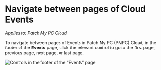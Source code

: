 # Navigate between pages of Cloud Events

_Applies to: Patch My PC Cloud_

To navigate between pages of Events in Patch My PC (PMPC) Cloud, in the footer of the **Events** page, click the relevant control to go to the first page, previous page, next page, or last page.

![Controls in the footer of the “Events” page](/_images/image-%28825%29.png-"Controls-in-the-footer-of-the-\"Events\"-page" "Controls in the footer of the “Events” page")
